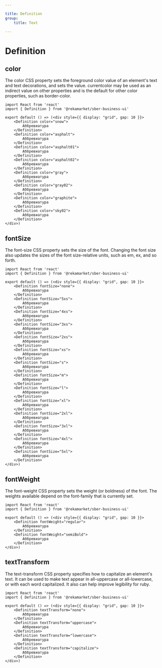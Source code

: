 ```yaml
---

title: Definition
group:
	title: Text

---
```


# Definition

## color
The color CSS property sets the foreground color value of an element's text and text decorations, and sets the <currentcolor> value. currentcolor may be used as an indirect value on other properties and is the default for other color properties, such as border-color.

```tsx
import React from 'react'
import { Definition } from '@rekamarket/sber-business-ui'

export default () => (<div style={{ display: "grid", gap: 10 }}>
	<Definition color="snow">
		Аббревиатура
	</Definition>
	<Definition color="asphalt">
		Аббревиатура
	</Definition>
	<Definition color="asphalt01">
		Аббревиатура
	</Definition>
	<Definition color="asphalt02">
		Аббревиатура
	</Definition>
	<Definition color="gray">
		Аббревиатура
	</Definition>
	<Definition color="gray02">
		Аббревиатура
	</Definition>
	<Definition color="graphite">
		Аббревиатура
	</Definition>
	<Definition color="sky02">
		Аббревиатура
	</Definition>
</div>)
```

## fontSize
The font-size CSS property sets the size of the font. Changing the font size also updates the sizes of the font size-relative <length> units, such as em, ex, and so forth.

```tsx
import React from 'react'
import { Definition } from '@rekamarket/sber-business-ui'

export default () => (<div style={{ display: "grid", gap: 10 }}>
	<Definition fontSize="none">
		Аббревиатура
	</Definition>
	<Definition fontSize="5xs">
		Аббревиатура
	</Definition>
	<Definition fontSize="4xs">
		Аббревиатура
	</Definition>
	<Definition fontSize="3xs">
		Аббревиатура
	</Definition>
	<Definition fontSize="2xs">
		Аббревиатура
	</Definition>
	<Definition fontSize="xs">
		Аббревиатура
	</Definition>
	<Definition fontSize="s">
		Аббревиатура
	</Definition>
	<Definition fontSize="m">
		Аббревиатура
	</Definition>
	<Definition fontSize="l">
		Аббревиатура
	</Definition>
	<Definition fontSize="xl">
		Аббревиатура
	</Definition>
	<Definition fontSize="2xl">
		Аббревиатура
	</Definition>
	<Definition fontSize="3xl">
		Аббревиатура
	</Definition>
	<Definition fontSize="4xl">
		Аббревиатура
	</Definition>
	<Definition fontSize="5xl">
		Аббревиатура
	</Definition>
</div>)
```

## fontWeight
The font-weight CSS property sets the weight (or boldness) of the font. The weights available depend on the font-family that is currently set.

```tsx
import React from 'react'
import { Definition } from '@rekamarket/sber-business-ui'

export default () => (<div style={{ display: "grid", gap: 10 }}>
	<Definition fontWeight="regular">
		Аббревиатура
	</Definition>
	<Definition fontWeight="semiBold">
		Аббревиатура
	</Definition>
</div>)
```

## textTransform
The text-transform CSS property specifies how to capitalize an element's text. It can be used to make text appear in all-uppercase or all-lowercase, or with each word capitalized. It also can help improve legibility for ruby.

```tsx
import React from 'react'
import { Definition } from '@rekamarket/sber-business-ui'

export default () => (<div style={{ display: "grid", gap: 10 }}>
	<Definition textTransform="none">
		Аббревиатура
	</Definition>
	<Definition textTransform="uppercase">
		Аббревиатура
	</Definition>
	<Definition textTransform="lowercase">
		Аббревиатура
	</Definition>
	<Definition textTransform="capitalize">
		Аббревиатура
	</Definition>
</div>)
```
